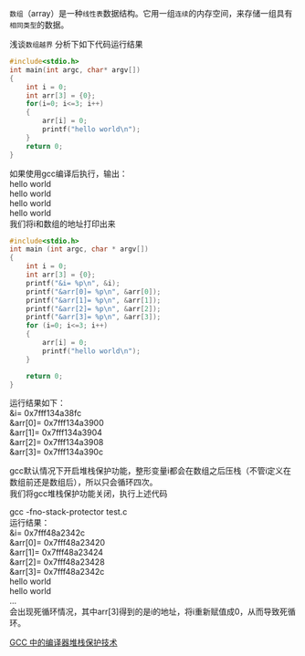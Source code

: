 `数组`（array）是一种`线性表`数据结构。它用一组`连续`的内存空间，来存储一组具有`相同类型`的数据。

浅谈`数组越界`
分析下如下代码运行结果

```C
#include<stdio.h>
int main(int argc, char* argv[])
{
    int i = 0;
    int arr[3] = {0};
    for(i=0; i<=3; i++)
    {
        arr[i] = 0;
        printf("hello world\n");
    }
    return 0;
}
```

如果使用gcc编译后执行，输出：  
hello world  
hello world  
hello world  
hello world  
我们将i和数组的地址打印出来  

```C
#include<stdio.h>
int main (int argc, char * argv[])
{
    int i = 0;
    int arr[3] = {0};
    printf("&i= %p\n", &i);
    printf("&arr[0]= %p\n", &arr[0]);
    printf("&arr[1]= %p\n", &arr[1]);
    printf("&arr[2]= %p\n", &arr[2]);
    printf("&arr[3]= %p\n", &arr[3]);
    for (i=0; i<=3; i++)
    {   
        arr[i] = 0;
        printf("hello world\n");
    }   

    return 0;
}
```
运行结果如下：    
&i= 0x7fff134a38fc  
&arr[0]= 0x7fff134a3900  
&arr[1]= 0x7fff134a3904  
&arr[2]= 0x7fff134a3908  
&arr[3]= 0x7fff134a390c 

gcc默认情况下开启堆栈保护功能，整形变量i都会在数组之后压栈（不管i定义在数组前还是数组后），所以只会循环四次。  
我们将gcc堆栈保护功能关闭，执行上述代码

gcc -fno-stack-protector  test.c   
运行结果：  
&i= 0x7fff48a2342c  
&arr[0]= 0x7fff48a23420  
&arr[1]= 0x7fff48a23424  
&arr[2]= 0x7fff48a23428  
&arr[3]= 0x7fff48a2342c  
hello world  
hello world  
...  
会出现死循环情况，其中arr[3]得到的是i的地址，将i重新赋值成0，从而导致死循环。

[GCC 中的编译器堆栈保护技术](https://www.ibm.com/developerworks/cn/linux/l-cn-gccstack/index.html)


